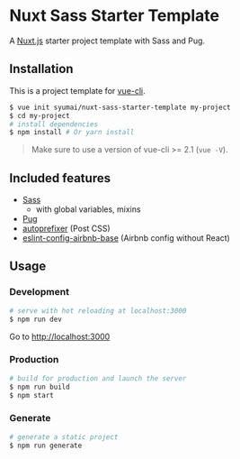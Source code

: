 # Nuxt Sass Starter Template

A [Nuxt.js](https://github.com/nuxt/nuxt.js) starter project template with Sass and Pug.

## Installation

This is a project template for [vue-cli](https://github.com/vuejs/vue-cli).

``` bash
$ vue init syumai/nuxt-sass-starter-template my-project  
$ cd my-project                     
# install dependencies
$ npm install # Or yarn install
```

> Make sure to use a version of vue-cli >= 2.1 (`vue -V`).

## Included features

* [Sass](http://sass-lang.com/)
  - with global variables, mixins
* [Pug](https://pugjs.org/)
* [autoprefixer](https://github.com/postcss/autoprefixer) (Post CSS)
* [eslint-config-airbnb-base](https://github.com/airbnb/javascript/tree/master/packages/eslint-config-airbnb-base) (Airbnb config without React)

## Usage

### Development

``` bash
# serve with hot reloading at localhost:3000
$ npm run dev
```

Go to [http://localhost:3000](http://localhost:3000)

### Production

``` bash
# build for production and launch the server
$ npm run build
$ npm start
```

### Generate

``` bash
# generate a static project
$ npm run generate
```
